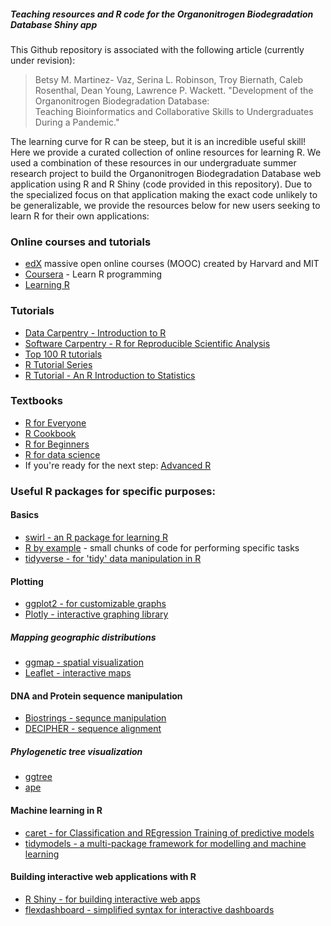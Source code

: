 ##### Teaching resources and R code for the Organonitrogen Biodegradation Database Shiny app

This Github repository is associated with the following article (currently under revision):

> Betsy M. Martinez- Vaz, Serina L. Robinson, Troy Biernath, Caleb Rosenthal, Dean Young, Lawrence P. Wackett. "Development of the Organonitrogen Biodegradation Database: \
> Teaching Bioinformatics and Collaborative Skills to Undergraduates During a Pandemic."

The learning curve for R can be steep, but it is an incredible useful skill! Here we provide a curated collection of online resources for learning R. We used a combination of these resources in our undergraduate summer research project to build the Organonitrogen Biodegradation Database web application using R and R Shiny (code provided in this repository). Due to the specialized focus on that application making the exact code unlikely to be generalizable, we provide the resources below for new users seeking to learn R for their own applications:

### Online courses and tutorials
* [edX](https://www.edx.org/learn/r-programming) massive open online courses (MOOC) created by Harvard and MIT
* [Coursera](https://www.coursera.org/learn/r-programming) - Learn R programming
* [Learning R](https://www.linkedin.com/learning/learning-r-2?replacementOf=learning-r-2013)

### Tutorials
* [Data Carpentry - Introduction to R](https://datacarpentry.org/R-genomics/01-intro-to-R.html)
* [Software Carpentry - R for Reproducible Scientific Analysis](https://swcarpentry.github.io/r-novice-gapminder/)
* [Top 100 R tutorials](https://www.listendata.com/p/r-programming-tutorials.html)
* [R Tutorial Series](https://data-flair.training/blogs/r-tutorials-home/)
* [R Tutorial - An R Introduction to Statistics](http://www.r-tutor.com/r-introduction)

### Textbooks
* [R for Everyone](https://www.amazon.com/Everyone-Advanced-Analytics-Graphics-Addison-Wesley/dp/0321888030/)
* [R Cookbook](https://www.amazon.com/Cookbook-OReilly-Cookbooks-Paul-Teetor/dp/0596809158/)
* [R for Beginners](https://cran.r-project.org/doc/contrib/Paradis-rdebuts_en.pdf)
* [R for data science](https://r4ds.had.co.nz/)
* If you're ready for the next step: [Advanced R](https://www.amazon.com/Advanced-Chapman-Hall-Hadley-Wickham/dp/1466586966/?_encoding=UTF8&camp=1789&creative=9325&keywords=Advanced%20R%20%20Hadley%20Wickham&linkCode=ur2&qid=1447295724&s=books&sr=1-1&tag=compubookstut-20&linkId=WM2LVRCUK5PKG436)

### Useful R packages for specific purposes:

#### Basics
* [swirl - an R package for learning R](https://swirlstats.com/students.html)
* [R by example](http://www.mayin.org/ajayshah/KB/R/) - small chunks of code for performing specific tasks 
* [tidyverse - for 'tidy' data manipulation in R](https://www.tidyverse.org/) 

#### Plotting
* [ggplot2 - for customizable graphs](https://ggplot2.tidyverse.org/)
* [Plotly - interactive graphing library](https://plotly.com/r/)

##### Mapping geographic distributions
* [ggmap - spatial visualization](https://cran.r-project.org/web/packages/ggmap/ggmap.pdf)
* [Leaflet - interactive maps](https://rstudio.github.io/leaflet/) 

#### DNA and Protein sequence manipulation
* [Biostrings - sequnce manipulation](https://bioconductor.org/packages/release/bioc/html/Biostrings.html)
* [DECIPHER - sequence alignment](https://www.bioconductor.org/packages/release/bioc/html/DECIPHER.html)

##### Phylogenetic tree visualization
* [ggtree](https://guangchuangyu.github.io/ggtree-book/chapter-ggtree.html)
* [ape](https://cran.r-project.org/web/packages/ape/ape.pdf)

#### Machine learning in R
* [caret - for Classification and REgression Training of predictive models](http://topepo.github.io/caret/index.html)
* [tidymodels - a multi-package framework for modelling and machine learning](https://www.tidymodels.org/)

#### Building interactive web applications with R
* [R Shiny - for building interactive web apps](https://shiny.rstudio.com/)
* [flexdashboard - simplified syntax for interactive dashboards](https://rmarkdown.rstudio.com/flexdashboard/)

